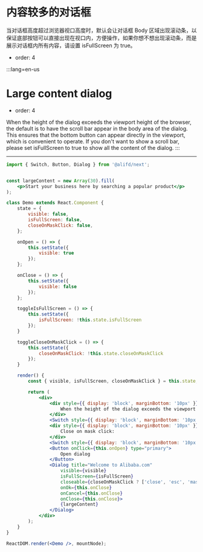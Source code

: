 # 内容较多的对话框

当对话框高度超过浏览器视口高度时，默认会让对话框 Body 区域出现滚动条，以保证底部按钮可以直接出现在视口内，方便操作，如果你想不想出现滚动条，而是展示对话框内所有内容，请设置 isFullScreen 为 true。

- order: 4

:::lang=en-us
# Large content dialog

- order: 4

When the height of the dialog exceeds the viewport height of the browser, the default is to have the scroll bar appear in the body area of the dialog. This ensures that the bottom button can appear directly in the viewport, which is convenient to operate. If you don't want to show a scroll bar, please set isFullScreen to true to show all the content of the dialog.
:::

---

````jsx
import { Switch, Button, Dialog } from '@alifd/next';


const largeContent = new Array(30).fill(
    <p>Start your business here by searching a popular product</p>
);

class Demo extends React.Component {
    state = {
        visible: false,
        isFullScreen: false,
        closeOnMaskClick: false,
    };

    onOpen = () => {
        this.setState({
            visible: true
        });
    };

    onClose = () => {
        this.setState({
            visible: false
        });
    };

    toggleIsFullScreen = () => {
        this.setState({
            isFullScreen: !this.state.isFullScreen
        });
    }

    toggleCloseOnMaskClick = () => {
        this.setState({
            closeOnMaskClick: !this.state.closeOnMaskClick
        });
    }

    render() {
        const { visible, isFullScreen, closeOnMaskClick } = this.state;

        return (
            <div>
                <div style={{ display: 'block', marginBottom: '10px' }}>
                    When the height of the dialog exceeds the viewport height of the browser, whether to show the scroll bar:
                </div>
                <Switch style={{ display: 'block', marginBottom: '10px' }} checked={isFullScreen} onChange={this.toggleIsFullScreen} />
                <div style={{ display: 'block', marginBottom: '10px' }}>
                    Close on mask click:
                </div>
                <Switch style={{ display: 'block', marginBottom: '10px' }} checked={closeOnMaskClick} onChange={this.toggleCloseOnMaskClick} />
                <Button onClick={this.onOpen} type="primary">
                    Open dialog
                </Button>
                <Dialog title="Welcome to Alibaba.com"
                    visible={visible}
                    isFullScreen={isFullScreen}
                    closeable={closeOnMaskClick ? ['close', 'esc', 'mask'] : ['close', 'esc']}
                    onOk={this.onClose}
                    onCancel={this.onClose}
                    onClose={this.onClose}>
                    {largeContent}
                </Dialog>
            </div>
        );
    }
}

ReactDOM.render(<Demo />, mountNode);
````
